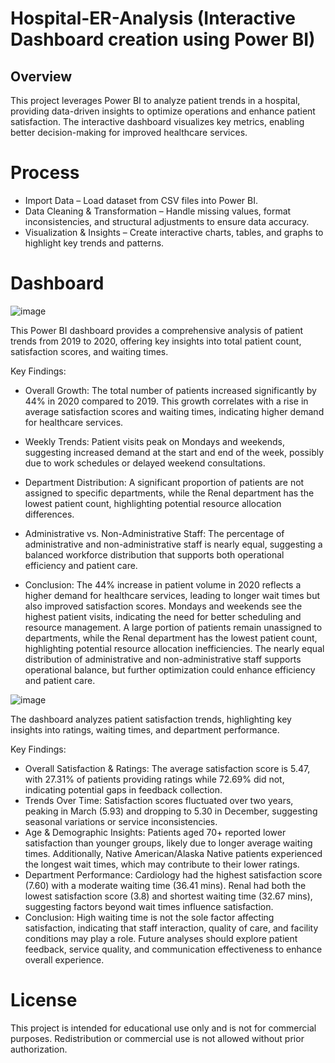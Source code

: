 # Hospital-ER-Analysis (Interactive Dashboard creation using Power BI)
## Overview
This project leverages Power BI to analyze patient trends in a hospital, providing data-driven insights to optimize operations and enhance patient satisfaction. The interactive dashboard visualizes key metrics, enabling better decision-making for improved healthcare services.

# Process
- Import Data – Load dataset from CSV files into Power BI.
- Data Cleaning & Transformation – Handle missing values, format inconsistencies, and structural adjustments to ensure data accuracy.
- Visualization & Insights – Create interactive charts, tables, and graphs to highlight key trends and patterns.

# Dashboard
![image](https://github.com/user-attachments/assets/b0125b10-e9f5-4bc3-aecb-0c686bd56962)

This Power BI dashboard provides a comprehensive analysis of patient trends from 2019 to 2020, offering key insights into total patient count, satisfaction scores, and waiting times.

Key Findings:
- Overall Growth: The total number of patients increased significantly by 44% in 2020 compared to 2019. This growth correlates with a rise in average satisfaction scores and waiting times, indicating higher demand for healthcare services.

- Weekly Trends: Patient visits peak on Mondays and weekends, suggesting increased demand at the start and end of the week, possibly due to work schedules or delayed weekend consultations.

- Department Distribution: A significant proportion of patients are not assigned to specific departments, while the Renal department has the lowest patient count, highlighting potential resource allocation differences.

- Administrative vs. Non-Administrative Staff: The percentage of administrative and non-administrative staff is nearly equal, suggesting a balanced workforce distribution that supports both operational efficiency and patient care.
- Conclusion:
The 44% increase in patient volume in 2020 reflects a higher demand for healthcare services, leading to longer wait times but also improved satisfaction scores. Mondays and weekends see the highest patient visits, indicating the need for better scheduling and resource management. A large portion of patients remain unassigned to departments, while the Renal department has the lowest patient count, highlighting potential resource allocation inefficiencies. The nearly equal distribution of administrative and non-administrative staff supports operational balance, but further optimization could enhance efficiency and patient care.

![image](https://github.com/user-attachments/assets/282bfde5-fbf8-47f7-b733-029fdc12c52f)

The dashboard analyzes patient satisfaction trends, highlighting key insights into ratings, waiting times, and department performance.

Key Findings:
- Overall Satisfaction & Ratings: The average satisfaction score is 5.47, with 27.31% of patients providing ratings while 72.69% did not, indicating potential gaps in feedback collection.
- Trends Over Time: Satisfaction scores fluctuated over two years, peaking in March (5.93) and dropping to 5.30 in December, suggesting seasonal variations or service inconsistencies.
- Age & Demographic Insights: Patients aged 70+ reported lower satisfaction than younger groups, likely due to longer average waiting times. Additionally, Native American/Alaska Native patients experienced the longest wait times, which may contribute to their lower ratings.
- Department Performance:
Cardiology had the highest satisfaction score (7.60) with a moderate waiting time (36.41 mins).
Renal had both the lowest satisfaction score (3.8) and shortest waiting time (32.67 mins), suggesting factors beyond wait times influence satisfaction.
- Conclusion:
High waiting time is not the sole factor affecting satisfaction, indicating that staff interaction, quality of care, and facility conditions may play a role. Future analyses should explore patient feedback, service quality, and communication effectiveness to enhance overall experience.

# License
This project is intended for educational use only and is not for commercial purposes. Redistribution or commercial use is not allowed without prior authorization.



